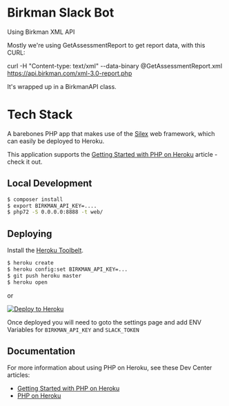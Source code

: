 # Birkman Slack Bot

Using Birkman XML API

Mostly we're using GetAssessmentReport to get report data, with this CURL:

curl -H "Content-type: text/xml" --data-binary @GetAssessmentReport.xml https://api.birkman.com/xml-3.0-report.php

It's wrapped up in a BirkmanAPI class.

# Tech Stack

A barebones PHP app that makes use of the [Silex](http://silex.sensiolabs.org/) web framework, which can easily be deployed to Heroku.

This application supports the [Getting Started with PHP on Heroku](https://devcenter.heroku.com/articles/getting-started-with-php) article - check it out.

## Local Development

```sh
$ composer install
$ export BIRKMAN_API_KEY=....
$ php72 -S 0.0.0.0:8888 -t web/
```

## Deploying

Install the [Heroku Toolbelt](https://toolbelt.heroku.com/).

```sh
$ heroku create
$ heroku config:set BIRKMAN_API_KEY=...
$ git push heroku master
$ heroku open
```

or

[![Deploy to Heroku](https://www.herokucdn.com/deploy/button.png)](https://www.heroku.com/deploy?template=https://github.com/tourbuzz/birkman-api-php/blob/master)

Once deployed you will need to goto the settings page and add ENV Variables for `BIRKMAN_API_KEY` and `SLACK_TOKEN`

## Documentation

For more information about using PHP on Heroku, see these Dev Center articles:

- [Getting Started with PHP on Heroku](https://devcenter.heroku.com/articles/getting-started-with-php)
- [PHP on Heroku](https://devcenter.heroku.com/categories/php)
